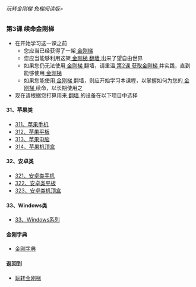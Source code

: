 ###### 玩转金刚梯 免梯阅读版>


### 第3课 续命金刚梯
- 在开始学习这一课之前
  - 您应当已经获得了一架[ 金刚梯 ]()
  - 您应当能够利用这架[ 金刚梯 ]()[ 翻墙 ]()出来了望自由世界
  - 如果您仍无法使用[ 金刚梯 ]()翻墙，请重温[ 第2课 获取金刚梯 ](https://github.com/a2zitpro/web/blob/master/LadderFree/LadderConfigure/LadderConfigure.md)并实践，直到能够使用[ 金刚梯 ]()
  - 如果您能使用[ 金刚梯 ]()翻墙，则应开始学习本课程，以掌握如何为您的[ 金刚梯 ]()续命，以长期使用之
- 现在请根据您打算用来[ 翻墙 ]()的设备在以下项目中选择

#### 31、苹果类
- [311、苹果手机  ](https://github.com/a2zitpro/web/blob/master/LadderFree/LadderConfigure/Apple/iPhone/iPhone.md)
- [312、苹果平板  ](https://github.com/a2zitpro/web/blob/master/LadderFree/LadderConfigure/Apple/iPad/iPad.md)
- [313、苹果电脑  ](https://github.com/a2zitpro/web/blob/master/LadderFree/LadderConfigure/Apple/MacOS/MacOS.md)
- [314、苹果机顶盒](https://github.com/a2zitpro/web/blob/master/LadderFree/LadderConfigure/Apple/TVBox/TVBox.md)

#### 32、安卓类

- [321、安卓类手机](https://github.com/a2zitpro/web/blob/master/LadderFree/LadderConfigure/Android/Phone/Phone.md)
- [322、安卓类平板](https://github.com/a2zitpro/web/blob/master/LadderFree/LadderConfigure/Android/Pad/Pad.md)
- [323、安卓类机顶盒](https://github.com/a2zitpro/web/blob/master/LadderFree/LadderConfigure/Android/TVBox/TVBox.md)


#### 33、Windows类

- [33、Windows系列](https://github.com/a2zitpro/web/blob/master/LadderFree/LadderConfigure/Windows/Windows.md)




#### 金刚字典
- [金刚字典](https://github.com/a2zitpro/web/blob/master/LadderFree/kkDictionary/kkDictionary.md)


#### 返回到
- [玩转金刚梯](https://github.com/a2zitpro/web/blob/master/LadderFree/main.md)

